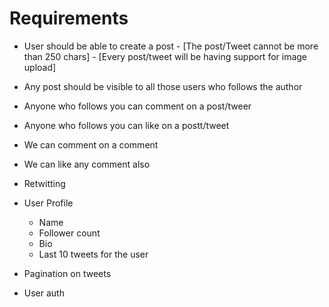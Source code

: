 # Requirements

- User should be able to create a post
      - [The post/Tweet  cannot be more than 250 chars]
      - [Every post/tweet will be having support for image upload]

- Any post should be visible to all those users who follows the author
- Anyone who follows you can comment on a post/tweer
- Anyone who follows you can like on a postt/tweet
- We can comment on a comment
- We can like any comment also
- Retwitting


- User Profile
    - Name
    - Follower count
    - Bio
    - Last 10 tweets for the user

- Pagination on tweets
- User auth